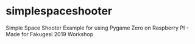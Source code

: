 # simplespaceshooter
Simple Space Shooter Example for using Pygame Zero on Raspberry PI - Made for Fakugesi 2019 Workshop
